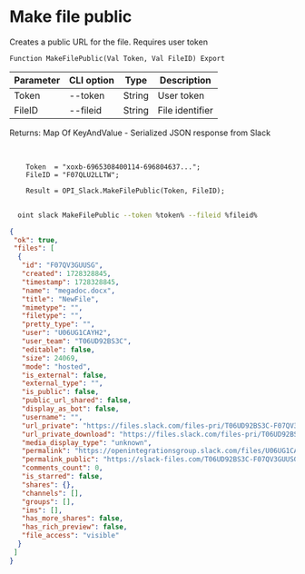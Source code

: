 ﻿---
sidebar_position: 5
---

# Make file public
 Creates a public URL for the file. Requires user token



`Function MakeFilePublic(Val Token, Val FileID) Export`

  | Parameter | CLI option | Type | Description |
  |-|-|-|-|
  | Token | --token | String | User token |
  | FileID | --fileid | String | File identifier |

  
  Returns:  Map Of KeyAndValue - Serialized JSON response from Slack

<br/>




```bsl title="Code example"
    Token  = "xoxb-6965308400114-696804637...";
    FileID = "F07QLU2LLTW";

    Result = OPI_Slack.MakeFilePublic(Token, FileID);
```



```sh title="CLI command example"
    
  oint slack MakeFilePublic --token %token% --fileid %fileid%

```

```json title="Result"
{
 "ok": true,
 "files": [
  {
   "id": "F07QV3GUUSG",
   "created": 1728328845,
   "timestamp": 1728328845,
   "name": "megadoc.docx",
   "title": "NewFile",
   "mimetype": "",
   "filetype": "",
   "pretty_type": "",
   "user": "U06UG1CAYH2",
   "user_team": "T06UD92BS3C",
   "editable": false,
   "size": 24069,
   "mode": "hosted",
   "is_external": false,
   "external_type": "",
   "is_public": false,
   "public_url_shared": false,
   "display_as_bot": false,
   "username": "",
   "url_private": "https://files.slack.com/files-pri/T06UD92BS3C-F07QV3GUUSG/megadoc.docx",
   "url_private_download": "https://files.slack.com/files-pri/T06UD92BS3C-F07QV3GUUSG/download/megadoc.docx",
   "media_display_type": "unknown",
   "permalink": "https://openintegrationsgroup.slack.com/files/U06UG1CAYH2/F07QV3GUUSG/megadoc.docx",
   "permalink_public": "https://slack-files.com/T06UD92BS3C-F07QV3GUUSG-04cdf73478",
   "comments_count": 0,
   "is_starred": false,
   "shares": {},
   "channels": [],
   "groups": [],
   "ims": [],
   "has_more_shares": false,
   "has_rich_preview": false,
   "file_access": "visible"
  }
 ]
}
```
